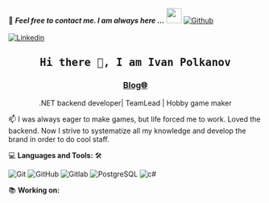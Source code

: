 <!--

## Complete list of github markdown emoji markup
https://gist.github.com/rxaviers/7360908

## technologies Icons 
https://simpleicons.org/

-->
📝 ***Feel free to contact me. I am always here ...*** <img src="https://media.giphy.com/media/WUlplcMpOCEmTGBtBW/giphy.gif" width="30">  [![Github](https://img.shields.io/github/followers/IvanPolkanov?label=Follow%20Me&style=social)](https://github.com/IvanPolkanov)
<br>
<br>
[![Linkedin](https://img.shields.io/badge/LinkedIn-Ivan%20Polkanov-blue?logo=Linkedin&logoColor=blue&labelColor=black)](https://www.linkedin.com/in/ivan-polkanov/)
<br>
<!--[![Codepen](https://img.shields.io/badge/Codepen-Ahmad%20Sawalqeh-gray?logo=codepen&logoColor=white&labelColor=black)](https://codepen.io/AhmadSawalqeh)
<!--[![Codesandbox](https://img.shields.io/badge/Codesandbox-Ahmad%20Sawalqeh-gray?logo=codesandbox&logoColor=white&labelColor=black)](https://codesandbox.io/u/Ahmad-Sawalqeh)
<!--[![HackerRank](https://img.shields.io/badge/HackerRank-sawalqa_jo-brightgreen?logo=HackerRank&logoColor=Green&labelColor=black)](https://www.hackerrank.com/sawalqa_jo)
<!--[![Codepen](https://img.shields.io/badge/Codewars-Ahmad%20Sawalqeh-maroon?logo=codewars&logoColor=maroon&labelColor=black)](https://www.codewars.com/users/Ahmad-Sawalqeh)
<!-- [![HitCount](http://hits.dwyl.com/Ahmad-Sawalqeh/Ahmad-Sawalqeh.svg)](http://hits.dwyl.com/Ahmad-Sawalqeh/Ahmad-Sawalqeh) -->

<h2 align='center'><samp><strong>Hi there 👋, I am Ivan Polkanov</strong></samp></h2>
<h3 align='center'><strong><a href="https://duck4duck.ru/" target="_blank">Blog🌐</a></strong></h3>
<p align='center'>.NET backend developer| TeamLead | Hobby game maker </p>

<p align='left'> 📫 I was always eager to make games, but life forced me to work. Loved the backend. Now I strive to systematize all my knowledge and develop the brand in order to do cool staff.</p>

💻 **Languages and Tools:** 🛠️<br>

![Git](https://img.shields.io/badge/-Git-000000?style=flat&logo=git&logoColor=F05032&labelColor=ffffff)
![GitHub](https://img.shields.io/badge/-GitHub-000000?style=flat&logo=github&logoColor=000000&labelColor=ffffff)
![Gitlab](https://img.shields.io/badge/logo-gitlab-blue?logo=gitlab)
![PostgreSQL](https://img.shields.io/badge/-PostgreSQL-000000?style=flat&logo=postgresql&logoColor=ffffff&labelColor=336791)
![c#](https://img.shields.io/badge/-csharp-000000?style=flat&logo=csharp&logoColor=ffffff&labelColor=336791)


📚 **Working on:** <br>

<!--![Github Actions](https://img.shields.io/badge/-Github%20Actions-000000?style=flat&logo=github-actions&logoColor=2088FF&labelColor=ffffff)
<!--![Json Web Tokens](https://img.shields.io/badge/-Json%20Web%20Tokens-000000?style=flat&logo=json-web-tokens&logoColor=ffffff&labelColor=000000)
<!--![Material-UI](https://img.shields.io/badge/-Material%20UI-000000?style=flat&logo=Material%20UI&logoColor=ffffff&labelColor=0081CB)


🤓 **Interested:** <br>

<!--![React Native](https://img.shields.io/badge/-React%20Native-000000?style=flat&logo=react&labelColor=000000)
<!--![PHP](https://img.shields.io/badge/-PHP-000000?style=flat&logo=PHP&logoColor=5466b8&labelColor=ffffff)
<!--![WordPress](https://img.shields.io/badge/-WordPress-000000?style=flat&logo=wordpress&labelColor=21759B)
<!--![Laravel](https://img.shields.io/badge/-Laravel-000000?style=flat&logo=laravel&logoColor=ffffff&labelColor=FF2D20)


<!-- ✅  **GitHub Extra Pins**

[![Anurag's GitHub stats](https://github-readme-stats.vercel.app/api?username=anuraghazra)](https://github.com/anuraghazra/github-readme-stats)

</br>
<p style="display: flex; justify-contect: space-between;">
<img style="border-radius: 5px; margin-bottom: 5px" alt="Github Contribution Stats" width="330px" height="240px" src="https://github-contribution-stats.vercel.app/api/?username=Ahmad-Sawalqeh" />
<img style="border-radius: 5px; margin: 0 0 5px 35px;" alt="GIF" width="320px" height="240px" src="https://miro.medium.com/max/875/1*Urc28sbnORGOW5oyohQ06g.gif" />
</p>
